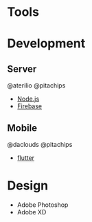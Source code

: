 # Tools

# Development

## Server

@aterilio @pitachips

- [Node.js](https://nodejs.org/)
- [Firebase](https://firebase.google.com/)

## Mobile

@daclouds @pitachips

- [flutter](https://flutter.dev/)

# Design

- Adobe Photoshop
- Adobe XD